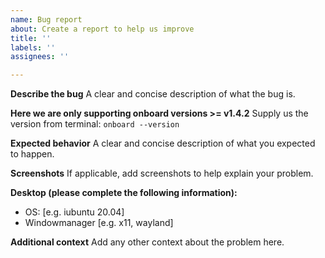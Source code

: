 ```yaml
---
name: Bug report
about: Create a report to help us improve
title: ''
labels: ''
assignees: ''

---
```


**Describe the bug**
A clear and concise description of what the bug is.

**Here we are only supporting onboard versions >= v1.4.2**
Supply us the version from terminal: `onboard --version`

**Expected behavior**
A clear and concise description of what you expected to happen.

**Screenshots**
If applicable, add screenshots to help explain your problem.

**Desktop (please complete the following information):**
 - OS: [e.g. iubuntu 20.04]
 - Windowmanager [e.g. x11, wayland]

**Additional context**
Add any other context about the problem here.
